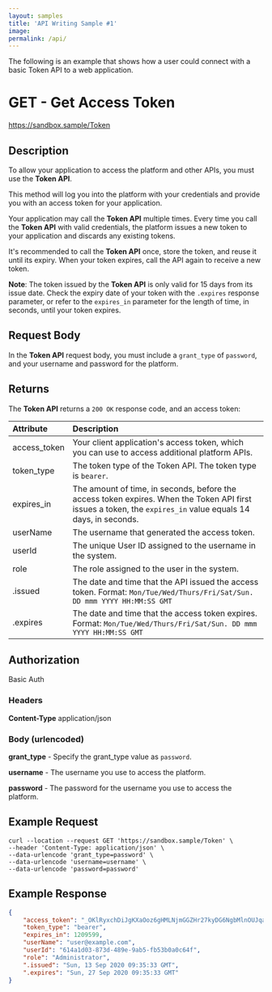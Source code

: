 ```yaml
---
layout: samples
title: 'API Writing Sample #1'
image: 
permalink: /api/
---
```


The following is an example that shows how a user could connect with a basic Token API to a web application. 

# GET - Get Access Token 

https://sandbox.sample/Token 

## Description 

To allow your application to access the platform and other APIs, you must use the **Token API**.

This method will log you into the platform with your credentials and provide you with an access token for your application.

Your application may call the **Token API** multiple times. Every time you call the **Token API** with valid credentials, the platform issues a new token to your application and discards any existing tokens. 

It's recommended to call the **Token API** once, store the token, and reuse it until its expiry. When your token expires, call the API again to receive a new token.

**Note**: The token issued by the **Token API** is only valid for 15 days from its issue date. Check the expiry date of your token with the `.expires` response parameter, or refer to the `expires_in` parameter for the length of time, in seconds, until your token expires.

## Request Body

In the **Token API** request body, you must include a `grant_type` of `password`, and your username and password for the platform.

## Returns

The **Token API** returns a `200 OK` response code, and an access token:

| **Attribute** | **Description** |
| :----------   | :-------------- |
| access_token | Your client application's access token, which you can use to access additional platform APIs. 
| token_type | The token type of the Token API. The token type is `bearer`.
| expires_in | The amount of time, in seconds, before the access token expires. When the Token API first issues a token, the `expires_in` value equals 14 days, in seconds. |
| userName | The username that generated the access token. |
| userId | The unique User ID assigned to the username in the system. | 
| role | The role assigned to the user in the system. | 
| .issued | The date and time that the API issued the access token. Format: `Mon/Tue/Wed/Thurs/Fri/Sat/Sun. DD mmm YYYY HH:MM:SS GMT` 
| .expires | The date and time that the access token expires. Format: `Mon/Tue/Wed/Thurs/Fri/Sat/Sun. DD mmm YYYY HH:MM:SS GMT` |

## Authorization 

Basic Auth 

### Headers 

**Content-Type** application/json 

### Body (urlencoded)

**grant_type** - Specify the grant_type value as `password`. 

**username** - The username you use to access the platform. 

**password** - The password for the username you use to access the platform. 

## Example Request 

```
curl --location --request GET 'https://sandbox.sample/Token' \
--header 'Content-Type: application/json' \
--data-urlencode 'grant_type=password' \
--data-urlencode 'username=username' \
--data-urlencode 'password=password'
```

## Example Response 

```json
{
    "access_token": "_OKlRyxchDiJgKXaOoz6gHMLNjmGGZHr27kyDG6NgbMlnOUJqatgglDePpDCCzRxr1Mj0jtked0pTJDhuJOt1cWeGrigebwvXacwYPJBc2_QxEsgsJX2WMGOvY7TGarhwflE7oDO_0OPU5QrywLZMuBlTGCGOLhwnGYZ9Mb-_EwCxKRl5dAdSd5_1GUeKEa8OpMs7Rm9JuyOfyVmlQWYzebeaPdVC_t4RR9ie8zrcHUEy7n9aHxkh4OXc7DFg4HjaBHAdWFySg0ZCWaCEwVCZggNJSN2XTrMbiWxkp9sMGIKdsMC7JLWk8J94idHfvm0JvjpZ2PtwH-L1aRzwsxqz4u95dp5Zoe9j3YSvqVOhEOEVXHueynpdUnLEvXMJ7Kg-WiwTh4UP7p8z2K1bdsCKaZdIHIjmSbsXmd0NDK-CzusBgpFpFEO5VWa0-2OOuk0KNM_35kxOzHzR9DMsl-lmRB9hFBRjjbHIB_OUeQN_SgJdELCLsqaZSRruHAAREwK7CLv3kwgQY5LTHdh4sxqKcUj8mS4YDOg-zlni5pig24",
    "token_type": "bearer",
    "expires_in": 1209599,
    "userName": "user@example.com",
    "userId": "614a1d03-873d-489e-9ab5-fb53b0a0c64f",
    "role": "Administrator",
    ".issued": "Sun, 13 Sep 2020 09:35:33 GMT",
    ".expires": "Sun, 27 Sep 2020 09:35:33 GMT"
}
```